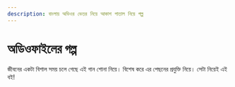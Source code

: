 ```yaml
---
description: বাংলায় অডিওর ভেতর নিয়ে আকাশ পাতাল নিয়ে গল্প
---
```


# অডিওফাইলের গল্প

জীবনের একটা বিশাল সময় চলে গেছে এই গান শোনা নিয়ে। বিশেষ করে এর পেছনের প্রযুক্তি নিয়ে। সেটা নিয়েই এই বই!

